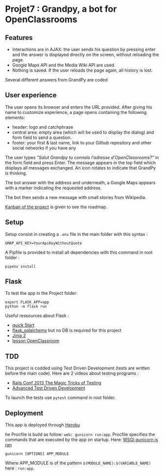 # Projet7 : Grandpy, a bot for OpenClassrooms

## Features
 * Interactions are in AJAX: the user sends his question by pressing enter and the answer is displayed directly on the screen, without reloading the page.
 * Google Maps API and the Media Wiki API are used.
 * Nothing is saved. If the user reloads the page again, all history is lost.

Several different answers from GrandPy are coded

## User experience
The user opens its browser and enters the URL provided. After giving his name to customize experience, a page opens containing the following elements:
 * header: logo and catchphrase
 * central area: empty area (which will be used to display the dialog) and form field to send a question.
 * footer: your first & last name, link to your Github repository and other social networks if you have any

The user types *"Salut Grandpy tu connais l'adresse d'OpenClassrooms?"* in the form field and press Enter. The message appears in the top field which displays all messages exchanged. An icon rotates to indicate that GrandPy is thinking.

The bot answer with the address and underneath, a Google Maps appears with a marker indicating the requested address.

The bot then sends a new message with small stories from Wikipedia.

[Kanban of the project](https://github.com/finevine/Projet7/projects/3) is given to see the roadmap.

## Setup
Setup consist in creating a `.env` file in the main folder with this syntax :
```
GMAP_API_KEY=YourApiKeyWithoutQuote 
```

A Pipfile is provided to install all dependencies with this command in root folder :
```
pipenv install
```

## Flask
To test the app in the Project folder:
```
export FLASK_APP=app
python -m flask run
```
Useful ressources about Flask :
- [quick Start](http://flask.palletsprojects.com/en/1.1.x/quickstart/#url-building)
- [flask_sqlalchemy](https://flask-sqlalchemy.palletsprojects.com/en/2.x/) but no DB is required for this project
- [Jinja 2](https://jinja.palletsprojects.com/en/2.10.x/templates/)
- [lesson OpenClassroom](https://openclassrooms.com/fr/courses/4425066-concevez-un-site-avec-flask)

## TDD
This project is codded using Test Driven Development (tests are written before the main code). Here are 2 videos about testing programs :
- [Rails Conf 2013 The Magic Tricks of Testing](https://youtu.be/URSWYvyc42M)
- [Advanced Test Driven Development](https://vimeo.com/97516288)

To launch the tests use `pytest` command in root folder.

## Deployment
This app is deployed through [Heroku](https://grandpychat.herokuapp.com/)

he Procfile is build as follow: `web: gunicorn run:app`. Procfile specifies the commands that are executed by the app on startup. Here: [WSGI gunicorn is ran](https://docs.gunicorn.org/en/stable/run.html) 
```
gunicorn [OPTIONS] APP_MODULE
```
Where APP_MODULE is of the pattern `$(MODULE_NAME):$(VARIABLE_NAME)` here : `run:app`.